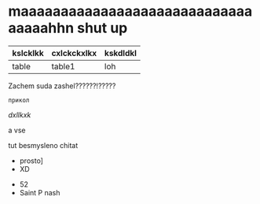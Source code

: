 # maaaaaaaaaaaaaaaaaaaaaaaaaaaaaaaaaahhn shut up 

|kslcklkk|cxlckckxlkx|kskdldkl|
|--------|-----------|--------|
|table|table1|loh|

Zachem suda zashel??????!?????

```
прикол
```


_dxllkxk_

a vse

tut besmysleno chitat 


+ prosto]
+ XD

- 52 
- Saint P nash
